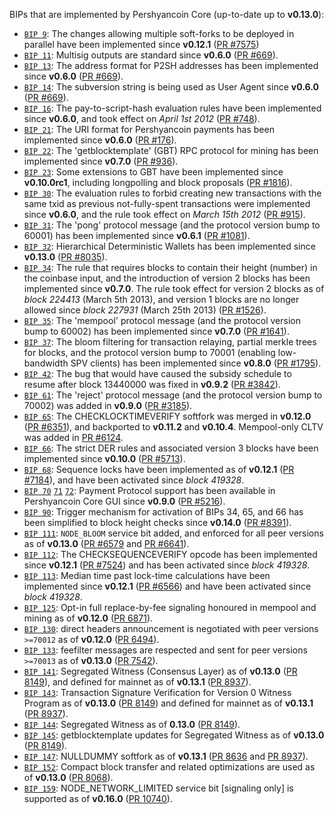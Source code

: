 BIPs that are implemented by Pershyancoin Core (up-to-date up to **v0.13.0**):

* [`BIP 9`](https://github.com/pershyancoin/bips/blob/master/bip-0009.mediawiki): The changes allowing multiple soft-forks to be deployed in parallel have been implemented since **v0.12.1**  ([PR #7575](https://github.com/pershyancoin/pershyancoin/pull/7575))
* [`BIP 11`](https://github.com/pershyancoin/bips/blob/master/bip-0011.mediawiki): Multisig outputs are standard since **v0.6.0** ([PR #669](https://github.com/pershyancoin/pershyancoin/pull/669)).
* [`BIP 13`](https://github.com/pershyancoin/bips/blob/master/bip-0013.mediawiki): The address format for P2SH addresses has been implemented since **v0.6.0** ([PR #669](https://github.com/pershyancoin/pershyancoin/pull/669)).
* [`BIP 14`](https://github.com/pershyancoin/bips/blob/master/bip-0014.mediawiki): The subversion string is being used as User Agent since **v0.6.0** ([PR #669](https://github.com/pershyancoin/pershyancoin/pull/669)).
* [`BIP 16`](https://github.com/pershyancoin/bips/blob/master/bip-0016.mediawiki): The pay-to-script-hash evaluation rules have been implemented since **v0.6.0**, and took effect on *April 1st 2012* ([PR #748](https://github.com/pershyancoin/pershyancoin/pull/748)).
* [`BIP 21`](https://github.com/pershyancoin/bips/blob/master/bip-0021.mediawiki): The URI format for Pershyancoin payments has been implemented since **v0.6.0** ([PR #176](https://github.com/pershyancoin/pershyancoin/pull/176)).
* [`BIP 22`](https://github.com/pershyancoin/bips/blob/master/bip-0022.mediawiki): The 'getblocktemplate' (GBT) RPC protocol for mining has been implemented since **v0.7.0** ([PR #936](https://github.com/pershyancoin/pershyancoin/pull/936)).
* [`BIP 23`](https://github.com/pershyancoin/bips/blob/master/bip-0023.mediawiki): Some extensions to GBT have been implemented since **v0.10.0rc1**, including longpolling and block proposals ([PR #1816](https://github.com/pershyancoin/pershyancoin/pull/1816)).
* [`BIP 30`](https://github.com/pershyancoin/bips/blob/master/bip-0030.mediawiki): The evaluation rules to forbid creating new transactions with the same txid as previous not-fully-spent transactions were implemented since **v0.6.0**, and the rule took effect on *March 15th 2012* ([PR #915](https://github.com/pershyancoin/pershyancoin/pull/915)).
* [`BIP 31`](https://github.com/pershyancoin/bips/blob/master/bip-0031.mediawiki): The 'pong' protocol message (and the protocol version bump to 60001) has been implemented since **v0.6.1** ([PR #1081](https://github.com/pershyancoin/pershyancoin/pull/1081)).
* [`BIP 32`](https://github.com/pershyancoin/bips/blob/master/bip-0032.mediawiki): Hierarchical Deterministic Wallets has been implemented since **v0.13.0** ([PR #8035](https://github.com/pershyancoin/pershyancoin/pull/8035)).
* [`BIP 34`](https://github.com/pershyancoin/bips/blob/master/bip-0034.mediawiki): The rule that requires blocks to contain their height (number) in the coinbase input, and the introduction of version 2 blocks has been implemented since **v0.7.0**. The rule took effect for version 2 blocks as of *block 224413* (March 5th 2013), and version 1 blocks are no longer allowed since *block 227931* (March 25th 2013) ([PR #1526](https://github.com/pershyancoin/pershyancoin/pull/1526)).
* [`BIP 35`](https://github.com/pershyancoin/bips/blob/master/bip-0035.mediawiki): The 'mempool' protocol message (and the protocol version bump to 60002) has been implemented since **v0.7.0** ([PR #1641](https://github.com/pershyancoin/pershyancoin/pull/1641)).
* [`BIP 37`](https://github.com/pershyancoin/bips/blob/master/bip-0037.mediawiki): The bloom filtering for transaction relaying, partial merkle trees for blocks, and the protocol version bump to 70001 (enabling low-bandwidth SPV clients) has been implemented since **v0.8.0** ([PR #1795](https://github.com/pershyancoin/pershyancoin/pull/1795)).
* [`BIP 42`](https://github.com/pershyancoin/bips/blob/master/bip-0042.mediawiki): The bug that would have caused the subsidy schedule to resume after block 13440000 was fixed in **v0.9.2** ([PR #3842](https://github.com/pershyancoin/pershyancoin/pull/3842)).
* [`BIP 61`](https://github.com/pershyancoin/bips/blob/master/bip-0061.mediawiki): The 'reject' protocol message (and the protocol version bump to 70002) was added in **v0.9.0** ([PR #3185](https://github.com/pershyancoin/pershyancoin/pull/3185)).
* [`BIP 65`](https://github.com/pershyancoin/bips/blob/master/bip-0065.mediawiki): The CHECKLOCKTIMEVERIFY softfork was merged in **v0.12.0** ([PR #6351](https://github.com/pershyancoin/pershyancoin/pull/6351)), and backported to **v0.11.2** and **v0.10.4**. Mempool-only CLTV was added in [PR #6124](https://github.com/pershyancoin/pershyancoin/pull/6124).
* [`BIP 66`](https://github.com/pershyancoin/bips/blob/master/bip-0066.mediawiki): The strict DER rules and associated version 3 blocks have been implemented since **v0.10.0** ([PR #5713](https://github.com/pershyancoin/pershyancoin/pull/5713)).
* [`BIP 68`](https://github.com/pershyancoin/bips/blob/master/bip-0068.mediawiki): Sequence locks have been implemented as of **v0.12.1**  ([PR #7184](https://github.com/pershyancoin/pershyancoin/pull/7184)), and have been activated since *block 419328*.
* [`BIP 70`](https://github.com/pershyancoin/bips/blob/master/bip-0070.mediawiki) [`71`](https://github.com/pershyancoin/bips/blob/master/bip-0071.mediawiki) [`72`](https://github.com/pershyancoin/bips/blob/master/bip-0072.mediawiki): Payment Protocol support has been available in Pershyancoin Core GUI since **v0.9.0** ([PR #5216](https://github.com/pershyancoin/pershyancoin/pull/5216)).
* [`BIP 90`](https://github.com/pershyancoin/bips/blob/master/bip-0090.mediawiki): Trigger mechanism for activation of BIPs 34, 65, and 66 has been simplified to block height checks since **v0.14.0** ([PR #8391](https://github.com/pershyancoin/pershyancoin/pull/8391)).
* [`BIP 111`](https://github.com/pershyancoin/bips/blob/master/bip-0111.mediawiki): `NODE_BLOOM` service bit added, and enforced for all peer versions as of **v0.13.0** ([PR #6579](https://github.com/pershyancoin/pershyancoin/pull/6579) and [PR #6641](https://github.com/pershyancoin/pershyancoin/pull/6641)).
* [`BIP 112`](https://github.com/pershyancoin/bips/blob/master/bip-0112.mediawiki): The CHECKSEQUENCEVERIFY opcode has been implemented since **v0.12.1** ([PR #7524](https://github.com/pershyancoin/pershyancoin/pull/7524)) and has been activated since *block 419328*.
* [`BIP 113`](https://github.com/pershyancoin/bips/blob/master/bip-0113.mediawiki): Median time past lock-time calculations have been implemented since **v0.12.1** ([PR #6566](https://github.com/pershyancoin/pershyancoin/pull/6566)) and have been activated since *block 419328*.
* [`BIP 125`](https://github.com/pershyancoin/bips/blob/master/bip-0125.mediawiki): Opt-in full replace-by-fee signaling honoured in mempool and mining as of **v0.12.0** ([PR 6871](https://github.com/pershyancoin/pershyancoin/pull/6871)).
* [`BIP 130`](https://github.com/pershyancoin/bips/blob/master/bip-0130.mediawiki): direct headers announcement is negotiated with peer versions `>=70012` as of **v0.12.0** ([PR 6494](https://github.com/pershyancoin/pershyancoin/pull/6494)).
* [`BIP 133`](https://github.com/pershyancoin/bips/blob/master/bip-0133.mediawiki): feefilter messages are respected and sent for peer versions `>=70013` as of **v0.13.0** ([PR 7542](https://github.com/pershyancoin/pershyancoin/pull/7542)).
* [`BIP 141`](https://github.com/pershyancoin/bips/blob/master/bip-0141.mediawiki): Segregated Witness (Consensus Layer) as of **v0.13.0** ([PR 8149](https://github.com/pershyancoin/pershyancoin/pull/8149)), and defined for mainnet as of **v0.13.1** ([PR 8937](https://github.com/pershyancoin/pershyancoin/pull/8937)).
* [`BIP 143`](https://github.com/pershyancoin/bips/blob/master/bip-0143.mediawiki): Transaction Signature Verification for Version 0 Witness Program as of **v0.13.0** ([PR 8149](https://github.com/pershyancoin/pershyancoin/pull/8149)) and defined for mainnet as of **v0.13.1** ([PR 8937](https://github.com/pershyancoin/pershyancoin/pull/8937)).
* [`BIP 144`](https://github.com/pershyancoin/bips/blob/master/bip-0144.mediawiki): Segregated Witness as of **0.13.0** ([PR 8149](https://github.com/pershyancoin/pershyancoin/pull/8149)).
* [`BIP 145`](https://github.com/pershyancoin/bips/blob/master/bip-0145.mediawiki): getblocktemplate updates for Segregated Witness as of **v0.13.0** ([PR 8149](https://github.com/pershyancoin/pershyancoin/pull/8149)).
* [`BIP 147`](https://github.com/pershyancoin/bips/blob/master/bip-0147.mediawiki): NULLDUMMY softfork as of **v0.13.1** ([PR 8636](https://github.com/pershyancoin/pershyancoin/pull/8636) and [PR 8937](https://github.com/pershyancoin/pershyancoin/pull/8937)).
* [`BIP 152`](https://github.com/pershyancoin/bips/blob/master/bip-0152.mediawiki): Compact block transfer and related optimizations are used as of **v0.13.0** ([PR 8068](https://github.com/pershyancoin/pershyancoin/pull/8068)).
* [`BIP 159`](https://github.com/pershyancoin/bips/blob/master/bip-0159.mediawiki): NODE_NETWORK_LIMITED service bit [signaling only] is supported as of **v0.16.0** ([PR 10740](https://github.com/pershyancoin/pershyancoin/pull/10740)).
